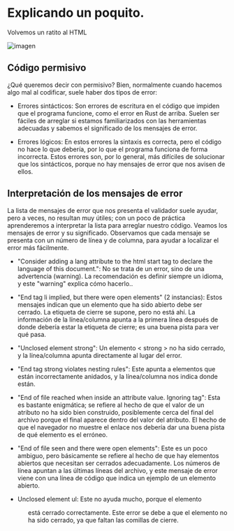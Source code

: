# Explicando un poquito. 

Volvemos un ratito al HTML

![imagen](https://i.pinimg.com/564x/11/a4/6e/11a46ef36bcb5df6f8df7cf817272f52.jpg)

## Código permisivo

¿Qué queremos decir con permisivo? Bien, normalmente cuando hacemos algo mal al codificar, suele haber dos tipos de error:

- Errores sintácticos: Son errores de escritura en el código que impiden que el programa funcione, como el error en Rust de arriba. Suelen ser fáciles de arreglar si estamos familiarizados con las herramientas adecuadas y sabemos el significado de los mensajes de error.

- Errores lógicos: En estos errores la sintaxis es correcta, pero el código no hace lo que debería, por lo que el programa funciona de forma incorrecta. Estos errores son, por lo general, más difíciles de solucionar que los sintácticos, porque no hay mensajes de error que nos avisen de ellos.

## Interpretación de los mensajes de error

La lista de mensajes de error que nos presenta el validador suele ayudar, pero a veces, no resultan muy útiles; con un poco de práctica aprenderemos a interpretar la lista para arreglar nuestro código. Veamos los mensajes de error y su significado. Observamos que cada mensaje se presenta con un número de línea y de columna, para ayudar a localizar el error más fácilmente.

- "Consider adding a lang attribute to the html start tag to declare the language of this document.": No se trata de un error, sino de una advertencia (warning). La recomendación es definir siempre un idioma, y este "warning" explica cómo hacerlo..

- "End tag li implied, but there were open elements" (2 instancias): Estos mensajes indican que un elemento que ha sido abierto debe ser cerrado. La etiqueta de cierre se supone, pero no está ahí. La información de la línea/columna apunta a la primera línea después de donde debería estar la etiqueta de cierre; es una buena pista para ver qué pasa.

- "Unclosed element strong": Un elemento < strong > no ha sido cerrado, y la línea/columna apunta directamente al lugar del error.

- "End tag strong violates nesting rules": Este apunta a elementos que están incorrectamente anidados, y la línea/columna nos indica donde están.

- "End of file reached when inside an attribute value. Ignoring tag": Esta es bastante enigmática; se refiere al hecho de que el valor de un atributo no ha sido bien construido, posiblemente cerca del final del archivo porque el final aparece dentro del valor del atributo. El hecho de que el navegador no muestre el enlace nos debería dar una buena pista de qué elemento es el erróneo.

- "End of file seen and there were open elements": Este es un poco ambiguo, pero básicamente se refiere al hecho de que hay elementos abiertos que necesitan ser cerrados adecuadamente. Los números de línea apuntan a las últimas líneas del archivo, y este mensaje de error viene con una línea de código que indica un ejemplo de un elemento abierto.

- Unclosed element ul: Este no ayuda mucho, porque el elemento <ul> está cerrado correctamente. Este error se debe a que el elemento <a> no ha sido cerrado, ya que faltan las comillas de cierre.